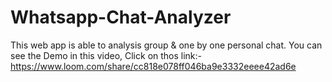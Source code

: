 # Whatsapp-Chat-Analyzer
This web app is able to analysis group & one by one personal chat.
You can see the Demo in this video, Click on thos link:- https://www.loom.com/share/cc818e078ff046ba9e3332eeee42ad6e
